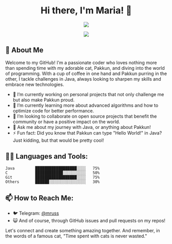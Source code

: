 <!--### Hi there 👋

**mrussa/mrussa** is a ✨ _special_ ✨ repository because its `README.md` (this file) appears on your GitHub profile.

Here are some ideas to get you started:

- 🔭 I’m currently working on ...
- 🌱 I’m currently learning ...
- 👯 I’m looking to collaborate on ...
- 🤔 I’m looking for help with ...
- 💬 Ask me about ...
- 📫 How to reach me: ...
- 😄 Pronouns: ...
- ⚡ Fun fact: ...
-->

<h1 align="center">Hi there, I'm Maria! 👋</h1>
<p align="center">
  <a href="https://github.com/[YourGitHubUsername]">
    <img src="https://readme-typing-svg.herokuapp.com?lines=Cat+Lover+%F0%9F%90%B1;Java+%26+C+Enthusiast+%E2%9C%A8;Always+Learning+%F0%9F%93%9A&center=true&width=380&height=45">
  </a>
</p>

<p align="center">
  <img src="https://i.imgur.com/A6bWGFl.gif"/>
</p>

## 🐾 About Me

Welcome to my GitHub! I'm a passionate coder who loves nothing more than spending time with my adorable cat, Pakkun, and diving into the world of programming. With a cup of coffee in one hand and Pakkun purring in the other, I tackle challenges in Java, always looking to sharpen my skills and embrace new technologies.

- 🔭 I’m currently working on personal projects that not only challenge me but also make Pakkun proud.
- 🌱 I’m currently learning more about advanced algorithms and how to optimize code for better performance.
- 👯 I’m looking to collaborate on open source projects that benefit the community or have a positive impact on the world.
- 💬 Ask me about my journey with Java, or anything about Pakkun!
- ⚡ Fun fact: Did you know that Pakkun can type "Hello World!" in Java? Just kidding, but that would be pretty cool!

## 🐱‍💻 Languages and Tools:

```text
Java         ██████████████████░░░░   75%
C            ████████████░░░░░░░░░░   50%
Git          ██████████████████░░░░   75%
Others       ██████░░░░░░░░░░░░░░░░   30%
```

## 📫 How to Reach Me:

- 🐦 Telegram: [@mruss](https://t.me/mruss)
- 😺 And of course, through GitHub issues and pull requests on my repos!

Let's connect and create something amazing together. And remember, in the words of a famous cat, "Time spent with cats is never wasted."
